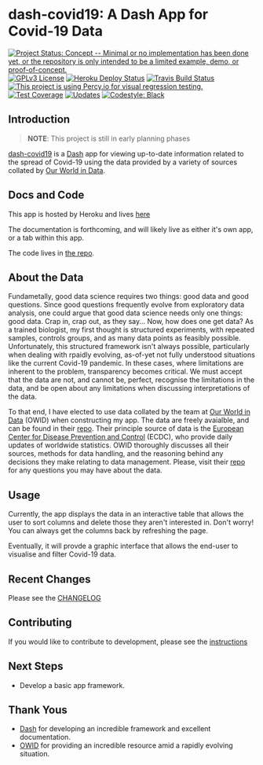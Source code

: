 dash-covid19: A Dash App for Covid-19 Data
==========================================

[![Project Status: Concept -- Minimal or no implementation has been done yet, or the repository is only intended to be a limited example, demo, or proof-of-concept.](https://www.repostatus.org/badges/latest/concept.svg)](https://www.repostatus.org/#concept)
[![GPLv3 License](https://img.shields.io/badge/License-GPLv3-blue.svg)](https://www.gnu.org/licenses/gpl-3.0)
[![Heroku Deploy Status](https://heroku-badge.herokuapp.com/?app=dash-covid19-pro)](https://dash-covid19-pro.herokuapp.com/)
[![Travis Build Status](https://travis-ci.org/rbpatt2019/dash-covid19.svg?branch=master)](https://travis-ci.org/rbpatt2019/dash-covid19)
[![This project is using Percy.io for visual regression testing.](https://percy.io/static/images/percy-badge.svg)](https://percy.io/rbpatt2019/dash-covid19)
[![Test Coverage](https://codecov.io/gh/rbpatt2019/dash-covid19/branch/master/graph/badge.svg)](https://codecov.io/gh/rbpatt2019/dash-covid19)
[![Updates](https://pyup.io/repos/github/rbpatt2019/dash-covid19/shield.svg)](https://pyup.io/repos/github/rbpatt2019/dash-covid19/)
[![Codestyle: Black](https://img.shields.io/badge/code%20style-black-000000.svg)](https://github.com/ambv/black)

Introduction
------------

> **NOTE**: This project is still in early planning phases

[dash-covid19](https://github.com/rbpatt2019/dash-covid19/) is a
[Dash](https://dash.plotly.com/) app for viewing up-to-date information related
to the spread of Covid-19 using the data provided by a variety of sources collated by [Our World in Data](https://ourworldindata.org/).

Docs and Code
-------------

This app is hosted by Heroku and lives [here](https://dash-covid19-pro.herokuapp.com/)

The documentation is forthcoming, and will likely live as either it's own app, or a tab within this app.

The code lives in [the repo](https://github.com/rbpatt2019/dash-covid19/).

About the Data
--------------

Fundametally, good data science requires two things: good data and good questions.
Since good questions frequently evolve from exploratory data analysis,
one could argue that good data science needs only one things: good data.
Crap in, crap out, as they say...
Now, how does one get data?
As a trained biologist, my first thought is structured experiments,
with repeated samples, controls groups, and as many data points as feasibly possible.
Unfortunately, this structured framework isn't always possible,
particularly when dealing with rpaidly evolving, as-of-yet not fully understood situations
like the current Covid-19 pandemic.
In these cases, where limitations are inherent to the problem, transparency becomes critical.
We must accept that the data are not, and cannot be, perfect,
recognise the limitations in the data,
and be open about any limitations when discussing interpretations of the data.

To that end, I have elected to use data collated by the team at
[Our World in Data](https://ourworldindata.org/) (OWID)
when constructing my app. The data are freely avaialble, and can be found in their
[repo](https://github.com/owid/covid-19-data/tree/master/public/data).
Their principle source of data is the
[European Center for Disease Prevention and Control](https://www.ecdc.europa.eu/en/publications-data/download-todays-data-geographic-distribution-covid-19-cases-worldwide)
(ECDC), who provide daily updates of worldwide statistics.
OWID thoroughly discusses all their sources, methods for data handling,
and the reasoning behind any decisions they make relating to data management.
Please, visit their [repo](https://github.com/owid/covid-19-data/tree/master/public/data)
for any questions you may have about the data.

Usage
-----

Currently, the app displays the data in an interactive table that allows the user to sort columns and delete those they aren't interested in.
Don't worry! You can always get the columns back by refreshing the page.

Eventually, it will provde a graphic interface that allows the end-user to visualise and filter Covid-19 data.

Recent Changes
--------------

Please see the
[CHANGELOG](https://github.com/rbpatt2019/dash-covid19/blob/master/CHANGELOG.md)

Contributing
------------

If you would like to contribute to development, please see the [instructions](CONTRIBUTING.md)


Next Steps
----------

-   Develop a basic app framework.

Thank Yous
----------

-   [Dash](https://dash.plotly.com/) for developing an incredible
    framework and excellent documentation.
-   [OWID](https://ourworldindata.org/) for providing an incredible
	 resource amid a rapidly evolving situation.
